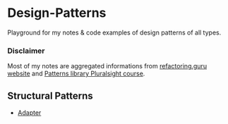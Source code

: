# Design-Patterns
Playground for my notes & code examples of design patterns of all types.

### Disclaimer
Most of my notes are aggregated informations from [refactoring.guru website](https://refactoring.guru) and [Patterns library Pluralsight course](https://app.pluralsight.com/library/courses/patterns-library).

## Structural Patterns
- [Adapter](https://github.com/LadislavMargai/Design-Patterns/blob/main/DesignPatterns/Adapter)
